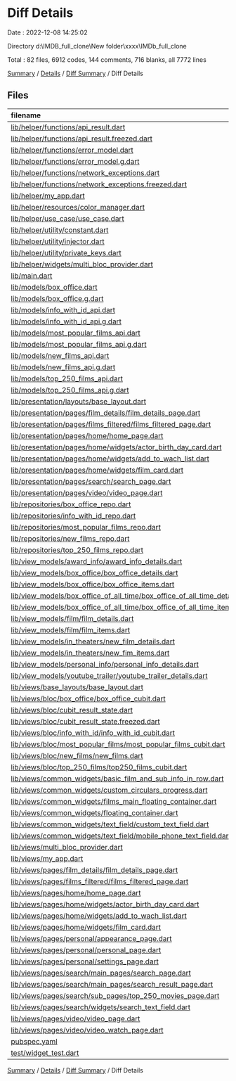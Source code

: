 # Diff Details

Date : 2022-12-08 14:25:02

Directory d:\\IMDB_full_clone\\New folder\\xxxx\\IMDb_full_clone

Total : 82 files,  6912 codes, 144 comments, 716 blanks, all 7772 lines

[Summary](results.md) / [Details](details.md) / [Diff Summary](diff.md) / Diff Details

## Files
| filename | language | code | comment | blank | total |
| :--- | :--- | ---: | ---: | ---: | ---: |
| [lib/helper/functions/api_result.dart](/lib/helper/functions/api_result.dart) | Dart | 9 | 0 | 4 | 13 |
| [lib/helper/functions/api_result.freezed.dart](/lib/helper/functions/api_result.freezed.dart) | Dart | 290 | 18 | 47 | 355 |
| [lib/helper/functions/error_model.dart](/lib/helper/functions/error_model.dart) | Dart | 10 | 0 | 8 | 18 |
| [lib/helper/functions/error_model.g.dart](/lib/helper/functions/error_model.g.dart) | Dart | 10 | 4 | 5 | 19 |
| [lib/helper/functions/network_exceptions.dart](/lib/helper/functions/network_exceptions.dart) | Dart | 139 | 0 | 24 | 163 |
| [lib/helper/functions/network_exceptions.freezed.dart](/lib/helper/functions/network_exceptions.freezed.dart) | Dart | 3,519 | 66 | 277 | 3,862 |
| [lib/helper/my_app.dart](/lib/helper/my_app.dart) | Dart | -51 | 0 | -7 | -58 |
| [lib/helper/resources/color_manager.dart](/lib/helper/resources/color_manager.dart) | Dart | 2 | 0 | 1 | 3 |
| [lib/helper/use_case/use_case.dart](/lib/helper/use_case/use_case.dart) | Dart | -23 | 0 | -6 | -29 |
| [lib/helper/utility/constant.dart](/lib/helper/utility/constant.dart) | Dart | 1 | 0 | 1 | 2 |
| [lib/helper/utility/injector.dart](/lib/helper/utility/injector.dart) | Dart | 57 | -8 | 10 | 59 |
| [lib/helper/utility/private_keys.dart](/lib/helper/utility/private_keys.dart) | Dart | 1 | 0 | 1 | 2 |
| [lib/helper/widgets/multi_bloc_provider.dart](/lib/helper/widgets/multi_bloc_provider.dart) | Dart | -9 | -10 | -4 | -23 |
| [lib/main.dart](/lib/main.dart) | Dart | 3 | 0 | 1 | 4 |
| [lib/models/box_office.dart](/lib/models/box_office.dart) | Dart | 17 | 0 | 6 | 23 |
| [lib/models/box_office.g.dart](/lib/models/box_office.g.dart) | Dart | 74 | 5 | 10 | 89 |
| [lib/models/info_with_id_api.dart](/lib/models/info_with_id_api.dart) | Dart | 21 | 0 | 6 | 27 |
| [lib/models/info_with_id_api.g.dart](/lib/models/info_with_id_api.g.dart) | Dart | 107 | 5 | 11 | 123 |
| [lib/models/most_popular_films_api.dart](/lib/models/most_popular_films_api.dart) | Dart | 15 | 0 | 6 | 21 |
| [lib/models/most_popular_films_api.g.dart](/lib/models/most_popular_films_api.g.dart) | Dart | 67 | 5 | 10 | 82 |
| [lib/models/new_films_api.dart](/lib/models/new_films_api.dart) | Dart | 14 | 0 | 6 | 20 |
| [lib/models/new_films_api.g.dart](/lib/models/new_films_api.g.dart) | Dart | 71 | 5 | 10 | 86 |
| [lib/models/top_250_films_api.dart](/lib/models/top_250_films_api.dart) | Dart | 16 | 0 | 8 | 24 |
| [lib/models/top_250_films_api.g.dart](/lib/models/top_250_films_api.g.dart) | Dart | 67 | 5 | 10 | 82 |
| [lib/presentation/layouts/base_layout.dart](/lib/presentation/layouts/base_layout.dart) | Dart | -54 | 0 | -7 | -61 |
| [lib/presentation/pages/film_details/film_details_page.dart](/lib/presentation/pages/film_details/film_details_page.dart) | Dart | -1,107 | -2 | -77 | -1,186 |
| [lib/presentation/pages/films_filtered/films_filtered_page.dart](/lib/presentation/pages/films_filtered/films_filtered_page.dart) | Dart | -83 | 0 | -5 | -88 |
| [lib/presentation/pages/home/home_page.dart](/lib/presentation/pages/home/home_page.dart) | Dart | -226 | 0 | -16 | -242 |
| [lib/presentation/pages/home/widgets/actor_birth_day_card.dart](/lib/presentation/pages/home/widgets/actor_birth_day_card.dart) | Dart | -68 | 0 | -5 | -73 |
| [lib/presentation/pages/home/widgets/add_to_wach_list.dart](/lib/presentation/pages/home/widgets/add_to_wach_list.dart) | Dart | -28 | 0 | -4 | -32 |
| [lib/presentation/pages/home/widgets/film_card.dart](/lib/presentation/pages/home/widgets/film_card.dart) | Dart | -112 | 0 | -10 | -122 |
| [lib/presentation/pages/search/search_page.dart](/lib/presentation/pages/search/search_page.dart) | Dart | -75 | 0 | -4 | -79 |
| [lib/presentation/pages/video/video_page.dart](/lib/presentation/pages/video/video_page.dart) | Dart | -282 | 0 | -20 | -302 |
| [lib/repositories/box_office_repo.dart](/lib/repositories/box_office_repo.dart) | Dart | 27 | 0 | 4 | 31 |
| [lib/repositories/info_with_id_repo.dart](/lib/repositories/info_with_id_repo.dart) | Dart | 37 | 0 | 5 | 42 |
| [lib/repositories/most_popular_films_repo.dart](/lib/repositories/most_popular_films_repo.dart) | Dart | 26 | 0 | 4 | 30 |
| [lib/repositories/new_films_repo.dart](/lib/repositories/new_films_repo.dart) | Dart | 24 | 0 | 4 | 28 |
| [lib/repositories/top_250_films_repo.dart](/lib/repositories/top_250_films_repo.dart) | Dart | 25 | 0 | 4 | 29 |
| [lib/view_models/award_info/award_info_details.dart](/lib/view_models/award_info/award_info_details.dart) | Dart | 110 | 0 | 16 | 126 |
| [lib/view_models/box_office/box_office_details.dart](/lib/view_models/box_office/box_office_details.dart) | Dart | 23 | 0 | 5 | 28 |
| [lib/view_models/box_office/box_office_items.dart](/lib/view_models/box_office/box_office_items.dart) | Dart | 37 | 0 | 5 | 42 |
| [lib/view_models/box_office_of_all_time/box_office_of_all_time_details.dart](/lib/view_models/box_office_of_all_time/box_office_of_all_time_details.dart) | Dart | 23 | 0 | 5 | 28 |
| [lib/view_models/box_office_of_all_time/box_office_of_all_time_items.dart](/lib/view_models/box_office_of_all_time/box_office_of_all_time_items.dart) | Dart | 45 | 0 | 5 | 50 |
| [lib/view_models/film/film_details.dart](/lib/view_models/film/film_details.dart) | Dart | 23 | 0 | 6 | 29 |
| [lib/view_models/film/film_items.dart](/lib/view_models/film/film_items.dart) | Dart | 51 | 0 | 4 | 55 |
| [lib/view_models/in_theaters/new_film_details.dart](/lib/view_models/in_theaters/new_film_details.dart) | Dart | 23 | 0 | 5 | 28 |
| [lib/view_models/in_theaters/new_fim_items.dart](/lib/view_models/in_theaters/new_fim_items.dart) | Dart | 136 | 0 | 13 | 149 |
| [lib/view_models/personal_info/personal_info_details.dart](/lib/view_models/personal_info/personal_info_details.dart) | Dart | 123 | 0 | 12 | 135 |
| [lib/view_models/youtube_trailer/youtube_trailer_details.dart](/lib/view_models/youtube_trailer/youtube_trailer_details.dart) | Dart | 41 | 0 | 4 | 45 |
| [lib/views/base_layouts/base_layout.dart](/lib/views/base_layouts/base_layout.dart) | Dart | 68 | 0 | 7 | 75 |
| [lib/views/bloc/box_office/box_office_cubit.dart](/lib/views/bloc/box_office/box_office_cubit.dart) | Dart | 5 | 0 | 2 | 7 |
| [lib/views/bloc/cubit_result_state.dart](/lib/views/bloc/cubit_result_state.dart) | Dart | 10 | 0 | 6 | 16 |
| [lib/views/bloc/cubit_result_state.freezed.dart](/lib/views/bloc/cubit_result_state.freezed.dart) | Dart | 517 | 24 | 75 | 616 |
| [lib/views/bloc/info_with_id/info_with_id_cubit.dart](/lib/views/bloc/info_with_id/info_with_id_cubit.dart) | Dart | 6 | 0 | 2 | 8 |
| [lib/views/bloc/most_popular_films/most_popular_films_cubit.dart](/lib/views/bloc/most_popular_films/most_popular_films_cubit.dart) | Dart | 30 | 0 | 6 | 36 |
| [lib/views/bloc/new_films/new_films.dart](/lib/views/bloc/new_films/new_films.dart) | Dart | 5 | 0 | 5 | 10 |
| [lib/views/bloc/top_250_films/top250_films_cubit.dart](/lib/views/bloc/top_250_films/top250_films_cubit.dart) | Dart | 34 | 0 | 5 | 39 |
| [lib/views/common_widgets/basic_film_and_sub_info_in_row.dart](/lib/views/common_widgets/basic_film_and_sub_info_in_row.dart) | Dart | -7 | 20 | -1 | 12 |
| [lib/views/common_widgets/custom_circulars_progress.dart](/lib/views/common_widgets/custom_circulars_progress.dart) | Dart | -4 | 0 | 0 | -4 |
| [lib/views/common_widgets/films_main_floating_container.dart](/lib/views/common_widgets/films_main_floating_container.dart) | Dart | 1 | 0 | -2 | -1 |
| [lib/views/common_widgets/floating_container.dart](/lib/views/common_widgets/floating_container.dart) | Dart | 6 | 0 | 0 | 6 |
| [lib/views/common_widgets/text_field/custom_text_field.dart](/lib/views/common_widgets/text_field/custom_text_field.dart) | Dart | -47 | 0 | -3 | -50 |
| [lib/views/common_widgets/text_field/mobile_phone_text_field.dart](/lib/views/common_widgets/text_field/mobile_phone_text_field.dart) | Dart | -2 | 0 | 0 | -2 |
| [lib/views/multi_bloc_provider.dart](/lib/views/multi_bloc_provider.dart) | Dart | 32 | 0 | 4 | 36 |
| [lib/views/my_app.dart](/lib/views/my_app.dart) | Dart | 52 | 0 | 5 | 57 |
| [lib/views/pages/film_details/film_details_page.dart](/lib/views/pages/film_details/film_details_page.dart) | Dart | 1,107 | 2 | 76 | 1,185 |
| [lib/views/pages/films_filtered/films_filtered_page.dart](/lib/views/pages/films_filtered/films_filtered_page.dart) | Dart | 78 | 0 | 5 | 83 |
| [lib/views/pages/home/home_page.dart](/lib/views/pages/home/home_page.dart) | Dart | 227 | 0 | 14 | 241 |
| [lib/views/pages/home/widgets/actor_birth_day_card.dart](/lib/views/pages/home/widgets/actor_birth_day_card.dart) | Dart | 68 | 0 | 5 | 73 |
| [lib/views/pages/home/widgets/add_to_wach_list.dart](/lib/views/pages/home/widgets/add_to_wach_list.dart) | Dart | 28 | 0 | 4 | 32 |
| [lib/views/pages/home/widgets/film_card.dart](/lib/views/pages/home/widgets/film_card.dart) | Dart | 112 | 0 | 10 | 122 |
| [lib/views/pages/personal/appearance_page.dart](/lib/views/pages/personal/appearance_page.dart) | Dart | 164 | 0 | 9 | 173 |
| [lib/views/pages/personal/personal_page.dart](/lib/views/pages/personal/personal_page.dart) | Dart | 81 | 0 | 6 | 87 |
| [lib/views/pages/personal/settings_page.dart](/lib/views/pages/personal/settings_page.dart) | Dart | 85 | 0 | 5 | 90 |
| [lib/views/pages/search/main_pages/search_page.dart](/lib/views/pages/search/main_pages/search_page.dart) | Dart | 245 | 0 | 13 | 258 |
| [lib/views/pages/search/main_pages/search_result_page.dart](/lib/views/pages/search/main_pages/search_result_page.dart) | Dart | 350 | 5 | 27 | 382 |
| [lib/views/pages/search/sub_pages/top_250_movies_page.dart](/lib/views/pages/search/sub_pages/top_250_movies_page.dart) | Dart | 37 | 0 | 3 | 40 |
| [lib/views/pages/search/widgets/search_text_field.dart](/lib/views/pages/search/widgets/search_text_field.dart) | Dart | 36 | 0 | 3 | 39 |
| [lib/views/pages/video/video_page.dart](/lib/views/pages/video/video_page.dart) | Dart | 132 | 0 | 6 | 138 |
| [lib/views/pages/video/video_watch_page.dart](/lib/views/pages/video/video_watch_page.dart) | Dart | 282 | 0 | 20 | 302 |
| [pubspec.yaml](/pubspec.yaml) | YAML | 8 | 0 | 2 | 10 |
| [test/widget_test.dart](/test/widget_test.dart) | Dart | 0 | 0 | -1 | -1 |

[Summary](results.md) / [Details](details.md) / [Diff Summary](diff.md) / Diff Details